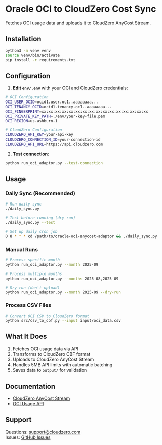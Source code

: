 # Oracle OCI to CloudZero Cost Sync

Fetches OCI usage data and uploads it to CloudZero AnyCost Stream.

## Installation

```bash
python3 -m venv venv
source venv/bin/activate
pip install -r requirements.txt
```

## Configuration

1. **Edit `env/.env`** with your OCI and CloudZero credentials:
```bash
# OCI Configuration
OCI_USER_OCID=ocid1.user.oc1..aaaaaaaa...
OCI_TENANCY_OCID=ocid1.tenancy.oc1..aaaaaaaa...
OCI_FINGERPRINT=xx:xx:xx:xx:xx:xx:xx:xx:xx:xx:xx:xx:xx:xx:xx:xx
OCI_PRIVATE_KEY_PATH=./env/your-key-file.pem
OCI_REGION=us-ashburn-1

# CloudZero Configuration  
CLOUDZERO_API_KEY=your-api-key
CLOUDZERO_CONNECTION_ID=your-connection-id
CLOUDZERO_API_URL=https://api.cloudzero.com
```

2. **Test connection**:
```bash
python run_oci_adaptor.py --test-connection
```

## Usage

### Daily Sync (Recommended)
```bash
# Run daily sync
./daily_sync.py

# Test before running (dry run)
./daily_sync.py --test

# Set up daily cron job
0 8 * * * cd /path/to/oracle-oci-anycost-adaptor && ./daily_sync.py
```

### Manual Runs
```bash
# Process specific month
python run_oci_adaptor.py --month 2025-09

# Process multiple months
python run_oci_adaptor.py --months 2025-08,2025-09

# Dry run (don't upload)
python run_oci_adaptor.py --month 2025-09 --dry-run
```

### Process CSV Files
```bash
# Convert OCI CSV to CloudZero format
python src/csv_to_cbf.py --input input/oci_data.csv
```

## What It Does

1. Fetches OCI usage data via API
2. Transforms to CloudZero CBF format
3. Uploads to CloudZero AnyCost Stream
4. Handles 5MB API limits with automatic batching
5. Saves data to `output/` for validation

## Documentation

- [CloudZero AnyCost Stream](https://docs.cloudzero.com/docs/anycost-stream-getting-started)
- [OCI Usage API](https://docs.oracle.com/en-us/iaas/api/#/en/usage/20200107/)

## Support

Questions: support@cloudzero.com  
Issues: [GitHub Issues](https://github.com/jakesciotto/oracle-oci-anycost-adaptor/issues)